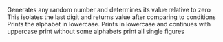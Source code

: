 Generates any random number and determines its value relative to zero
This isolates the last digit and returns value after comparing to conditions
Prints the alphabet in lowercase.
Prints in lowercase and continues with uppercase print without some alphabets
print all single figures
